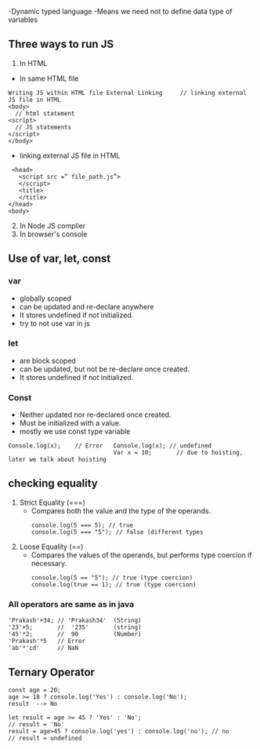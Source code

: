   -Dynamic typed language
  -Means we need not to define data type of variables
## Three ways to run JS
1. In HTML
  - In same HTML file
```
Writing JS within HTML file	External Linking     // linking external JS file in HTML 
<body>                      
  // html statement
<script>
  // JS statements
</script>
</body>
```
- linking external JS file in HTML 
```	
 <head>
   <script src =” file_path.js”>
   </script>
   <title>
   </title>
</head>
<body>
```

2.	In Node JS complier
3.	In browser's console
## Use of var, let, const
###	var
  -	globally scoped
  -	can be updated and re-declare anywhere
  -	It stores undefined if not initialized.
  -	try to not use var in js
###	let
  -	are block scoped
  -	can be updated, but not be re-declare once created.
  -	It stores undefined if not initialized.
###	Const
  -	Neither updated nor re-declared once created.
  -	Must be initialized with a value.
  -	mostly we use const type variable
```
Console.log(x);    // Error   Console.log(x); // undefined
                              Var x = 10;	    // due to hoisting, later we talk about hoisting	
```

## checking equality
  1. Strict Equality (===)
       - Compares both the value and the type of the operands.
         ```
         console.log(5 === 5); // true
         console.log(5 === "5"); // false (different types
         ```
  3. Loose Equality (==)
      - Compares the values of the operands, but performs type coercion if necessary.
        ```
        console.log(5 == "5"); // true (type coercion)
        console.log(true == 1); // true (type coercion)
        ```
### All operators are same as in java
```
'Prakash'+34; // 'Prakash34'  (String)
'23'+5;       //  '235'       (string)
'45'*2;       //  90          (Number)
'Prakash'*5   // Error
'ab'*'cd'     // NaN 
```
## Ternary Operator
```
const age = 20;
age >= 18 ? console.log('Yes') : console.log('No');
result  --> No

let result = age >= 45 ? 'Yes' : 'No';
// result = 'No'
result = age>45 ? console.log('yes') : console.log('no'); // no
// result = undefined
```


















































